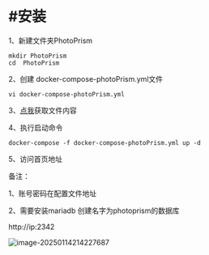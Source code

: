 # #安装

1、新建文件夹PhotoPrism 

```
mkdir PhotoPrism
cd  PhotoPrism
```

2、创建 docker-compose-photoPrism.yml文件 

```
vi docker-compose-photoPrism.yml
```

3、[点我](file/docker-compose-photoPrism.yml)获取文件内容

4、执行启动命令

```
docker-compose -f docker-compose-photoPrism.yml up -d
```

5、访问首页地址

备注：

1、账号密码在配置文件地址

2、需要安装mariadb 创建名字为photoprism的数据库

http://ip:2342

![image-20250114214227687](G:\project\my-project\doc\杂项\PhotoPrism\images\image-20250114214227687.png)
